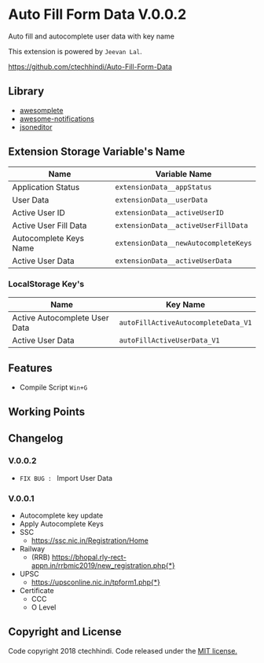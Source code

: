 # Auto Fill Form Data V.0.0.2

Auto fill and autocomplete user data with key name

This extension is powered by `Jeevan Lal`.

https://github.com/ctechhindi/Auto-Fill-Form-Data

## Library

- [awesomplete](https://leaverou.github.io)
- [awesome-notifications](https://github.com/f3oall/awesome-notifications)
- [jsoneditor](https://github.com/josdejong/jsoneditor)

## Extension Storage Variable's Name

| Name | Variable Name |
| ---- | ------------- |
| Application Status | `extensionData__appStatus` |
| User Data | `extensionData__userData` |
| Active User ID | `extensionData__activeUserID` |
| Active User Fill Data | `extensionData__activeUserFillData` |
| Autocomplete Keys Name | `extensionData__newAutocompleteKeys` |
| Active User Data | `extensionData__activeUserData` |

### LocalStorage Key's

| Name | Key Name |
| ---- | ------------- |
| Active Autocomplete User Data | `autoFillActiveAutocompleteData_V1` |
| Active User Data | `autoFillActiveUserData_V1` |


## Features

* Compile Script `Win+G`

## Working Points

## Changelog

### **V.0.0.2**

* `FIX BUG : ` Import User Data

### **V.0.0.1**

* Autocomplete key update
* Apply Autocomplete Keys
* SSC
    - https://ssc.nic.in/Registration/Home
* Railway
    - (RRB) https://bhopal.rly-rect-appn.in/rrbmic2019/new_registration.php{*}
* UPSC
    - https://upsconline.nic.in/tpform1.php{*}
* Certificate
    - CCC
    - O Level


## Copyright and License

Code copyright 2018 ctechhindi. Code released under the [MIT license.](http://www.opensource.org/licenses/MIT)